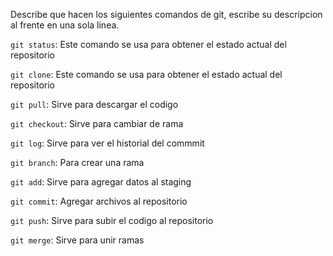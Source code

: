 Describe que hacen los siguientes comandos de git, escribe su descripcion al frente en una sola linea.

`git status`: Este comando se usa para obtener el estado actual del repositorio

`git clone`: Este comando se usa para obtener el estado actual del repositorio

`git pull`: Sirve para descargar el codigo

`git checkout`: Sirve para cambiar de rama

`git log`: Sirve para ver el historial del commmit

`git branch`: Para crear una rama

`git add`: Sirve para agregar datos al staging

`git commit`: Agregar archivos al repositorio

`git push`: Sirve para subir el codigo al repositorio

`git merge`: Sirve para unir ramas